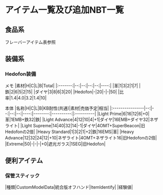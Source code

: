 # アイテム一覧及び追加NBT一覧
## 食品系
フレーバーアイテム表参照
## 装備系
### Hedofon装備
メモ
|素材|H|C|L|B|Total|
|:-------:|--:|--:|--:|--:|----:|
|革|1|3|2|1|7|
|鉄|2|6|5|2|15|
|ダイヤ|3|8|6|3|20|
|Hedofon|-|20|-|-|50|
|比率|1.4|4.0|3.2|1.4|10|

本体
|名称|H|C|L|B|KB耐性(共通)|素材|売価予定|相当|
|:----------------|--:|--:|--:|--:|----:|--------:|----------:|:----------|
|Light Prime|6|16|12|6|+0|革|1EMB+鉄32|鉄|
|Light Advance|4|12|10|4|+1|ダイヤ|16EMB+ダイヤ32|ネザライト|
|Light Supreme|14|40|32|14|-1|ダイヤ|4OMT+SuperBeacon|旧Hedofonの2倍|
|Heavy Standard|1|3|2|1|+2|鉄|16EMS|革|
|Heavy Advance|12|32|24|12|+10|ネザライト|4OMT+ネザライト16|旧Hedofonの2倍|
|Extreme|50|-|-|-|+0|遮光ガラス|1SEG|旧Hedofon|
## 便利アイテム
### 保管スティック
|種類|CustomModelData|統合版オフハンド|ItemIdentify|
|経験値|